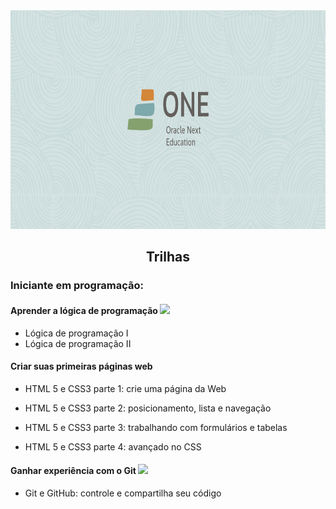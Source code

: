 <img src="src/capa.svg" alt="logo ONE"  width="1200" height="350"/>

 <strong><h2 align="center">Trilhas</h2></strong>

### Iniciante em programação:

#### Aprender a lógica de programação ![](https://img.shields.io/badge/-Completo-sucess)

- Lógica de programação I
- Lógica de programação II

#### Criar suas primeiras páginas web

- HTML 5 e CSS3 parte 1: crie uma página da Web

- HTML 5 e CSS3 parte 2: posicionamento, lista e navegação

- HTML 5 e CSS3 parte 3: trabalhando com formulários e tabelas

- HTML 5 e CSS3 parte 4: avançado no CSS

#### Ganhar experiência com o Git ![](https://img.shields.io/badge/-Completo-sucess)

- Git e GitHub: controle e compartilha seu código

